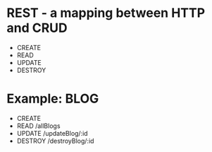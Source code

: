 # REST - a mapping between HTTP and CRUD
* CREATE
* READ
* UPDATE
* DESTROY

# Example: BLOG
* CREATE
* READ      /allBlogs
* UPDATE    /updateBlog/:id
* DESTROY   /destroyBlog/:id

